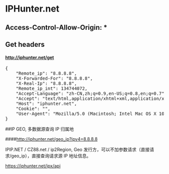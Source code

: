 # IPHunter.net


Access-Control-Allow-Origin: *
----


## Get headers

#### http://iphunter.net/get

<pre>{
    "Remote_ip": "8.8.8.8",
    "X-Forwarded-For": "8.8.8.8",
    "X-Real-Ip": "8.8.8.8",
    "Remote_ip_int": 134744072,
    "Accept-Language": "zh-CN,zh;q=0.9,en-US;q=0.8,en;q=0.7",
    "Accept": "text/html,application/xhtml+xml,application/xml;",
    "Host": "iphunter.net",
    "Cookie": "",
    "User-Agent": "Mozilla/5.0 (Macintosh; Intel Mac OS X 10_14_6) AppleWebKit/537.36 (KHTML, like Gecko) Chrome/75.0.3770.142 Safari/537.36",
}</pre>



##IP GEO, 多数据源查询 IP 归属地

####http://iphunter.net/geo_ip?ipv4=8.8.8.8

IPIP.NET / CZ88.net / ip2Region,  Geo 发行方，可以不加参数请求（直接请求/geo_ip），直接查询请求源 IP 地址信息。




https://iphunter.net/ipx/api
